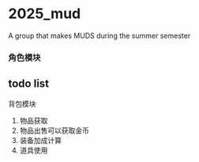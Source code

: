# 2025_mud

A group that makes MUDS during the summer semester


### 角色模块
## todo list

背包模块

1. 物品获取
2. 物品出售可以获取金币
3. 装备加成计算
4. 道具使用

